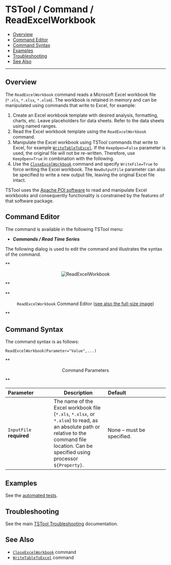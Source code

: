 # TSTool / Command / ReadExcelWorkbook #

*   [Overview](#overview)
*   [Command Editor](#command-editor)
*   [Command Syntax](#command-syntax)
*   [Examples](#examples)
*   [Troubleshooting](#troubleshooting)
*   [See Also](#see-also)

-------------------------

## Overview ##

The `ReadExcelWorkbook` command reads a Microsoft Excel workbook file (`*.xls`, `*.xlsx`, `*.xlsm`).
The workbook is retained in memory and can be manipulated using commands that write to Excel, for example:

1.   Create an Excel workbook template with desired analysis, formatting, charts, etc.
    Leave placeholders for data sheets.  Refer to the data sheets using named ranges.
2.   Read the Excel workbook template using the `ReadExcelWorkbook` command.
3.   Manipulate the Excel workbook using TSTool commands that write to Excel, for example
    [`WriteTableToExcel`](../WriteTableToExcel/WriteTableToExcel.md).
    If the `KeepOpen=False` parameter is used, the original file will not be re-written.
    Therefore, use `KeepOpen=True` in combination with the following.
4.   Use the [`CloseExcelWorkbook`](../CloseExcelWorkbook/CloseExcelWorkbook.md) command and specify
    `WriteFile=True` to force writing the Excel workbook.
    The `NewOutputFile` parameter can also be specified to write a new output file, leaving the original Excel file intact.

TSTool uses the [Apache POI software](https://poi.apache.org) to read and manipulate
Excel workbooks and consequently functionality is constrained by the features of that software package.


## Command Editor ##

The command is available in the following TSTool menu:

*   ***Commands / Read Time Series***

The following dialog is used to edit the command and illustrates the syntax of the command.

**<p style="text-align: center;">
![ReadExcelWorkbook](ReadExcelWorkbook.png)
</p>**

**<p style="text-align: center;">
`ReadExcelWorkbook` Command Editor (<a href="../ReadExcelWorkbook.png">see also the full-size image</a>)
</p>**

## Command Syntax ##

The command syntax is as follows:

```text
ReadExcelWorkbook(Parameter="Value",...)
```
**<p style="text-align: center;">
Command Parameters
</p>**

|**Parameter**&nbsp;&nbsp;&nbsp;&nbsp;&nbsp;&nbsp;&nbsp;&nbsp;&nbsp;&nbsp;&nbsp;|**Description**|**Default**&nbsp;&nbsp;&nbsp;&nbsp;&nbsp;&nbsp;&nbsp;&nbsp;&nbsp;&nbsp;&nbsp;&nbsp;&nbsp;&nbsp;&nbsp;&nbsp;&nbsp;&nbsp;&nbsp;&nbsp;&nbsp;&nbsp;&nbsp;&nbsp;&nbsp;&nbsp;&nbsp;|
|--------------|-----------------|-----------------|
|`InputFile`<br>**required**|The name of the Excel workbook file (`*.xls`, `*.xlsx`, or `*.xlsm`) to read, as an absolute path or relative to the command file location.  Can be specified using processor `${Property}`.|None – must be specified.|

## Examples ##

See the [automated tests](https://github.com/OpenCDSS/cdss-app-tstool-test/tree/master/test/commands/ReadExcelWorkbook).

## Troubleshooting ##

See the main [TSTool Troubleshooting](../../troubleshooting/troubleshooting.md) documentation.

## See Also ##

*   [`CloseExcelWorkbook`](../CloseExcelWorkbook/CloseExcelWorkbook.md) command
*   [`WriteTableToExcel`](../WriteTableToExcel/WriteTableToExcel.md) command
